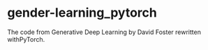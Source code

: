 # gender-learning_pytorch
The code from Generative Deep Learning by David Foster rewritten withPyTorch. 
